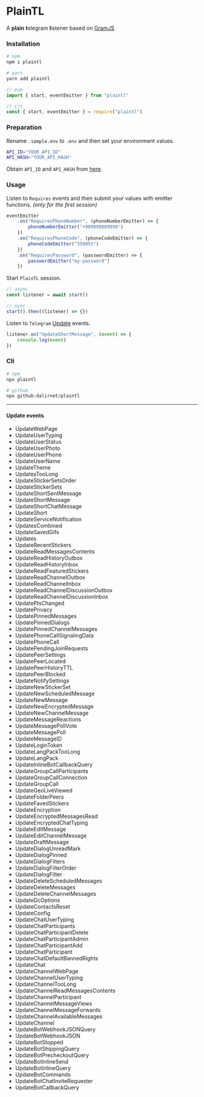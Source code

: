 # PlainTL

A **plain** **t**elegram **l**istener based on [GramJS](https://github.com/gram-js/gramjs)

### Installation

```bash
# npm
npm i plaintl

# yarn
yarn add plaintl
```

```javascript
// esm
import { start, eventEmitter } from "plaintl"

// cjs
const { start, eventEmitter } = require("plaintl")
```

### Preparation

Rename `.sample.env` to `.env` and then set your environment values.

```bash
API_ID="YOUR_API_ID"
API_HASH="YOUR_API_HASH"
```

Obtain `API_ID` and `API_HASH` from [here](https://my.telegram.org/auth).

### Usage

Listen to `Requires` events and then submit your values with emitter functions. _(only for the first session)_

```javascript
eventEmitter
    .on("RequiresPhoneNumber", (phoneNumberEmitter) => {
        phoneNumberEmitter("+989990009999")
    })
    .on("RequiresPhoneCode", (phoneCodeEmitter) => {
        phoneCodeEmitter("550055")
    })
    .on("RequiresPassword", (passwordEmitter) => {
        passwordEmitter("my-password")
    })
```

Start `PlainTL` session.

```javascript
// async
const listener = await start()

// sync
start().then((listener) => {})
```

Listen to `Telegram` [Update](#update-events) events.

```javascript
listener.on("UpdateShortMessage", (event) => {
    console.log(event)
})
```

### Cli

```bash
# npm
npx plaintl

# github
npx github:dalirnet/plaintl
```

---

#### Update events

-   UpdateWebPage
-   UpdateUserTyping
-   UpdateUserStatus
-   UpdateUserPhoto
-   UpdateUserPhone
-   UpdateUserName
-   UpdateTheme
-   UpdatesTooLong
-   UpdateStickerSetsOrder
-   UpdateStickerSets
-   UpdateShortSentMessage
-   UpdateShortMessage
-   UpdateShortChatMessage
-   UpdateShort
-   UpdateServiceNotification
-   UpdatesCombined
-   UpdateSavedGifs
-   Updates
-   UpdateRecentStickers
-   UpdateReadMessagesContents
-   UpdateReadHistoryOutbox
-   UpdateReadHistoryInbox
-   UpdateReadFeaturedStickers
-   UpdateReadChannelOutbox
-   UpdateReadChannelInbox
-   UpdateReadChannelDiscussionOutbox
-   UpdateReadChannelDiscussionInbox
-   UpdatePtsChanged
-   UpdatePrivacy
-   UpdatePinnedMessages
-   UpdatePinnedDialogs
-   UpdatePinnedChannelMessages
-   UpdatePhoneCallSignalingData
-   UpdatePhoneCall
-   UpdatePendingJoinRequests
-   UpdatePeerSettings
-   UpdatePeerLocated
-   UpdatePeerHistoryTTL
-   UpdatePeerBlocked
-   UpdateNotifySettings
-   UpdateNewStickerSet
-   UpdateNewScheduledMessage
-   UpdateNewMessage
-   UpdateNewEncryptedMessage
-   UpdateNewChannelMessage
-   UpdateMessageReactions
-   UpdateMessagePollVote
-   UpdateMessagePoll
-   UpdateMessageID
-   UpdateLoginToken
-   UpdateLangPackTooLong
-   UpdateLangPack
-   UpdateInlineBotCallbackQuery
-   UpdateGroupCallParticipants
-   UpdateGroupCallConnection
-   UpdateGroupCall
-   UpdateGeoLiveViewed
-   UpdateFolderPeers
-   UpdateFavedStickers
-   UpdateEncryption
-   UpdateEncryptedMessagesRead
-   UpdateEncryptedChatTyping
-   UpdateEditMessage
-   UpdateEditChannelMessage
-   UpdateDraftMessage
-   UpdateDialogUnreadMark
-   UpdateDialogPinned
-   UpdateDialogFilters
-   UpdateDialogFilterOrder
-   UpdateDialogFilter
-   UpdateDeleteScheduledMessages
-   UpdateDeleteMessages
-   UpdateDeleteChannelMessages
-   UpdateDcOptions
-   UpdateContactsReset
-   UpdateConfig
-   UpdateChatUserTyping
-   UpdateChatParticipants
-   UpdateChatParticipantDelete
-   UpdateChatParticipantAdmin
-   UpdateChatParticipantAdd
-   UpdateChatParticipant
-   UpdateChatDefaultBannedRights
-   UpdateChat
-   UpdateChannelWebPage
-   UpdateChannelUserTyping
-   UpdateChannelTooLong
-   UpdateChannelReadMessagesContents
-   UpdateChannelParticipant
-   UpdateChannelMessageViews
-   UpdateChannelMessageForwards
-   UpdateChannelAvailableMessages
-   UpdateChannel
-   UpdateBotWebhookJSONQuery
-   UpdateBotWebhookJSON
-   UpdateBotStopped
-   UpdateBotShippingQuery
-   UpdateBotPrecheckoutQuery
-   UpdateBotInlineSend
-   UpdateBotInlineQuery
-   UpdateBotCommands
-   UpdateBotChatInviteRequester
-   UpdateBotCallbackQuery
